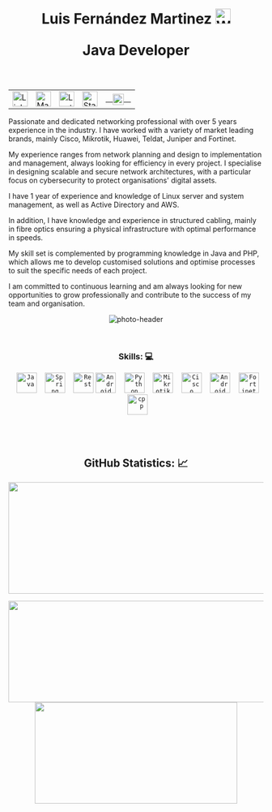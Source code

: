 <!-- NAME -->
<h1 align="center">
    Luis Fernández Martinez
    <img src="https://i.imgur.com/a0Vis9k.gif" height="30" width="30" alt="Waving hand">
    <br><p align="center">Java Developer</p>
</h1>   
<!-- Social Network -->
<div width="100%" align="center">
    <table id="social-networks">
       <tr>
           <td>
                <!-- LINKEDIN -->
                <a href="https://www.linkedin.com/in/lufenandezmartinez/">
                <img src="https://i.imgur.com/49McsIE.png" height="30" alt="LinkedIn"
                </a>
           </td>
           <td>
                <!-- MASTODON -->
                <a href="https://mastodon.social/@lufer">
                <img src="https://i.imgur.com/Uwwp2oC.png" height="30" alt="Mastodon"
                </a>
           </td>
           <td>
                <!-- LEETCODE -->
                <a href="https://leetcode.com/lufernandezmartinez/">
                <img src="https://i.imgur.com/FhxR7aS.png" height="30" alt="Leetcode"
                </a>
           </td>
           <td>
                <!-- STACK OVERFLOW -->
                <a href="https://stackoverflow.com/users/16035464">
                <img src="https://i.imgur.com/GmVyYAz.png" height="30" alt="Stack Overflow"
                </a>
           </td>
                <td>
                    <a href="mailto:luisfernandezmartinezz@gmail.com">
                    <img align="center" alt="Gmail" width="22px" src="https://i.imgur.com/08JgbaI.png" />
                    </a>
                </td>
        </tr>
    </table>
</div>
<a>
Passionate and dedicated networking professional with over 5 years experience in the industry. I have worked with a variety of market leading brands, mainly Cisco, Mikrotik, Huawei, Teldat, Juniper and Fortinet.

My experience ranges from network planning and design to implementation and management, always looking for efficiency in every project. I specialise in designing scalable and secure network architectures, with a particular focus on cybersecurity to protect organisations' digital assets.

I have 1 year of experience and knowledge of Linux server and system management, as well as Active Directory and AWS.

In addition, I have knowledge and experience in structured cabling, mainly in fibre optics ensuring a physical infrastructure with optimal performance in speeds.

My skill set is complemented by programming knowledge in Java and PHP, which allows me to develop customised solutions and optimise processes to suit the specific needs of each project.

I am committed to continuous learning and am always looking for new opportunities to grow professionally and contribute to the success of my team and organisation.
</a>
<!-- Background -->
<div align="center">
<img align="center" alt="photo-header" src="https://i.imgur.com/ErBSsXK.jpg"/>
</div>

&nbsp;

<!-- Technical Skills -->
<p><H3 align="center"><strong> Skills: 💻 </strong></H3></p>
<div align="center">
    <code><img height="40" src="https://i.imgur.com/YvznDWk.png" alt="Java"></code>
    <code><img height="40" src="https://i.imgur.com/PmA4XLn.png" alt="Spring"></code>
    <code><img height="40" src="https://i.imgur.com/krq9akH.png" alt="Rest"></code>
    <code><img height="40" src="https://i.imgur.com/hOqrIfL.png" alt="Android"></code>
    <code><img height="40" src="https://i.imgur.com/XTJGYM0.png" alt="Python"></code>
    <code><img height="40" src="https://i.imgur.com/o3fYe20.jpeg" alt="Mikrotik"></code>
    <code><img height="40" src="https://i.imgur.com/n2YX672.png" alt="Cisco"></code>
    <code><img height="40" src="https://i.imgur.com/hOqrIfL.png" alt="Android"></code>
    <code><img height="40" src="https://i.imgur.com/CPT6Y3q.png" alt="Fortinet"></code>
    <code><img height="40" src="https://i.imgur.com/p2gH40V.png" alt="cpp"></code>
</div>
    </p>
&nbsp;

<!-- GitHub Stats -->
<H2 align="center"><strong>GitHub Statistics: 📈</strong></H2>
<p align="center">
  <img width="800" height="220" src="https://streak-stats.demolab.com?user=sammorozov&theme=highcontrast&hide_border=true&border_radius=5&card_width=800">
</p>
<p align="center">
  <img width="600" height="200" src="https://github-readme-stats.vercel.app/api?username=lufernandezmartinez&show_icons=true&theme=vision-friendly-dark">
  <img width="400" height="200" src="https://github-readme-stats.vercel.app/api/top-langs/?username=lufernandezmartinez&size_weight=0.15&count_weight=0.5&layout=compact&theme=vision-friendly-dark">
</p>
<div id="header" align="center">
  <img src="https://komarev.com/ghpvc/?username=lufernandezmartinez&style=for-the-badge&color=orange" alt=""/>
</div>


